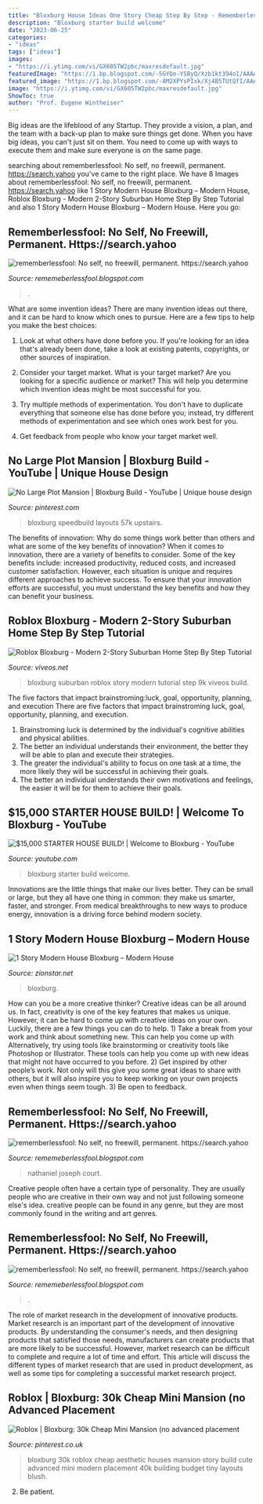 ```yaml
---
title: "Bloxburg House Ideas One Story Cheap Step By Step - Rememberlessfool: No Self, No Freewill, Permanent. Https://search.yahoo"
description: "Bloxburg starter build welcome"
date: "2023-06-25"
categories:
- "ideas"
tags: ["ideas"]
images:
- "https://i.ytimg.com/vi/GX605TW2pbc/maxresdefault.jpg"
featuredImage: "https://1.bp.blogspot.com/-5GYQe-YSByQ/Xzb1kt394oI/AAAAAAAAfQI/hxnA-sthxmIBSivDPO_pau-Er8stA9l7ACLcBGAsYHQ/s1600/Untitled1679.png"
featured_image: "https://1.bp.blogspot.com/-8M2XPYsPIxk/Xj4B5TUtQfI/AAAAAAAAceM/rzutdsOGFiQ6UFF2sQyhRgZMXGsxW1QTQCLcBGAsYHQ/s1600/Untitled371.png"
image: "https://i.ytimg.com/vi/GX605TW2pbc/maxresdefault.jpg"
ShowToc: true
author: "Prof. Eugene Wintheiser"
---
```



Big ideas are the lifeblood of any Startup. They provide a vision, a plan, and the team with a back-up plan to make sure things get done. When you have big ideas, you can't just sit on them. You need to come up with ways to execute them and make sure everyone is on the same page.

	

		
searching about rememberlessfool: No self, no freewill, permanent. https://search.yahoo you've came to the right place. We have 8 Images about rememberlessfool: No self, no freewill, permanent. https://search.yahoo like 1 Story Modern House Bloxburg – Modern House, Roblox Bloxburg - Modern 2-Story Suburban Home Step By Step Tutorial and also 1 Story Modern House Bloxburg – Modern House. Here you go:
		
    
## Rememberlessfool: No Self, No Freewill, Permanent. Https://search.yahoo

<img loading=lazy src="https://1.bp.blogspot.com/-5GYQe-YSByQ/Xzb1kt394oI/AAAAAAAAfQI/hxnA-sthxmIBSivDPO_pau-Er8stA9l7ACLcBGAsYHQ/s1600/Untitled1679.png" onerror="this.onerror=null;this.src='https://tse4.mm.bing.net/th?id=OIP.FT34ckfptKx-JOkYqimQ-AHaEK&amp;pid=15.1';" alt="rememberlessfool: No self, no freewill, permanent. https://search.yahoo">

_Source: rememeberlessfool.blogspot.com_

>. 

	

What are some invention ideas?
There are many invention ideas out there, and it can be hard to know which ones to pursue. Here are a few tips to help you make the best choices:
1. Look at what others have done before you. If you're looking for an idea that's already been done, take a look at existing patents, copyrights, or other sources of inspiration.

2. Consider your target market. What is your target market? Are you looking for a specific audience or market? This will help you determine which invention ideas might be most successful for you.

3. Try multiple methods of experimentation. You don't have to duplicate everything that someone else has done before you; instead, try different methods of experimentation and see which ones work best for you.

4. Get feedback from people who know your target market well.

    
## No Large Plot Mansion | Bloxburg Build - YouTube | Unique House Design

<img loading=lazy src="https://i.pinimg.com/736x/9b/28/aa/9b28aa56135bd3d725ee0efdfc58666c.jpg" onerror="this.onerror=null;this.src='https://tse2.mm.bing.net/th?id=OIP.ddPn1UGXwgqsjxvSUke6vAHaFj&amp;pid=15.1';" alt="No Large Plot Mansion | Bloxburg Build - YouTube | Unique house design">

_Source: pinterest.com_

>bloxburg speedbuild layouts 57k upstairs. 

	

The benefits of innovation: Why do some things work better than others and what are some of the key benefits of innovation?
When it comes to innovation, there are a variety of benefits to consider. Some of the key benefits include: increased productivity, reduced costs, and increased customer satisfaction. However, each situation is unique and requires different approaches to achieve success. To ensure that your innovation efforts are successful, you must understand the key benefits and how they can benefit your business.

    
## Roblox Bloxburg - Modern 2-Story Suburban Home Step By Step Tutorial

<img loading=lazy src="https://www.viveos.net/image/mZotTQ8KDbs/maxresdefault.jpg" onerror="this.onerror=null;this.src='https://tse3.mm.bing.net/th?id=OIP.XTXKUyaKJNj8qkb6TNLBtwHaEK&amp;pid=15.1';" alt="Roblox Bloxburg - Modern 2-Story Suburban Home Step By Step Tutorial">

_Source: viveos.net_

>bloxburg suburban roblox story modern tutorial step 9k viveos build. 

	

The five factors that impact brainstroming:luck, goal, opportunity, planning, and execution
There are five factors that impact brainstroming luck, goal, opportunity, planning, and execution. 
1. Brainstroming luck is determined by the individual's cognitive abilities and physical abilities. 
2. The better an individual understands their environment, the better they will be able to plan and execute their strategies. 
3. The greater the individual's ability to focus on one task at a time, the more likely they will be successful in achieving their goals. 
4. The better an individual understands their own motivations and feelings, the easier it will be for them to achieve their goals. 

    
## $15,000 STARTER HOUSE BUILD! | Welcome To Bloxburg - YouTube

<img loading=lazy src="https://i.ytimg.com/vi/GX605TW2pbc/maxresdefault.jpg" onerror="this.onerror=null;this.src='https://tse1.mm.bing.net/th?id=OIP.V9Pgu1mJv45VtBsVGk8oGwHaEK&amp;pid=15.1';" alt="$15,000 STARTER HOUSE BUILD! | Welcome to Bloxburg - YouTube">

_Source: youtube.com_

>bloxburg starter build welcome. 

	

Innovations are the little things that make our lives better. They can be small or large, but they all have one thing in common: they make us smarter, faster, and stronger. From medical breakthroughs to new ways to produce energy, innovation is a driving force behind modern society.

    
## 1 Story Modern House Bloxburg – Modern House

<img loading=lazy src="https://i.ytimg.com/vi/XouxL3YA8t4/maxresdefault.jpg" onerror="this.onerror=null;this.src='https://tse3.mm.bing.net/th?id=OIP.xiL0_Qn_7QL9YVSHWwzXZQHaEK&amp;pid=15.1';" alt="1 Story Modern House Bloxburg – Modern House">

_Source: zionstar.net_

>bloxburg. 

	

How can you be a more creative thinker?
Creative ideas can be all around us. In fact, creativity is one of the key features that makes us unique. However, it can be hard to come up with creative ideas on your own. Luckily, there are a few things you can do to help. 1) Take a break from your work and think about something new. This can help you come up with Alternatively, try using tools like brainstorming or creativity tools like Photoshop or Illustrator. These tools can help you come up with new ideas that might not have occurred to you before. 2) Get inspired by other people’s work. Not only will this give you some great ideas to share with others, but it will also inspire you to keep working on your own projects even when things seem tough. 3) Be open to feedback.

    
## Rememberlessfool: No Self, No Freewill, Permanent. Https://search.yahoo

<img loading=lazy src="https://1.bp.blogspot.com/-8M2XPYsPIxk/Xj4B5TUtQfI/AAAAAAAAceM/rzutdsOGFiQ6UFF2sQyhRgZMXGsxW1QTQCLcBGAsYHQ/s1600/Untitled371.png" onerror="this.onerror=null;this.src='https://tse2.mm.bing.net/th?id=OIP.mf2E__IuvNrxjB1Qjx5n-gHaEK&amp;pid=15.1';" alt="rememberlessfool: No self, no freewill, permanent. https://search.yahoo">

_Source: rememeberlessfool.blogspot.com_

>nathaniel joseph court. 

	

Creative people often have a certain type of personality. They are usually people who are creative in their own way and not just following someone else's idea. creative people can be found in any genre, but they are most commonly found in the writing and art genres.

    
## Rememberlessfool: No Self, No Freewill, Permanent. Https://search.yahoo

<img loading=lazy src="https://1.bp.blogspot.com/-qNvgSStlkbc/YNZaPmjCezI/AAAAAAAAm50/ZPB3N_jhe5oFeJIxVchmZ9y0flFbHl7ngCLcBGAsYHQ/w1200-h630-p-k-no-nu/Untitled.png9.png" onerror="this.onerror=null;this.src='https://tse4.mm.bing.net/th?id=OIP.R5nhYK9yLarblJhwGKG9QAHaD4&amp;pid=15.1';" alt="rememberlessfool: No self, no freewill, permanent. https://search.yahoo">

_Source: rememeberlessfool.blogspot.com_

>. 

	

The role of market research in the development of innovative products.
Market research is an important part of the development of innovative products. By understanding the consumer's needs, and then designing products that satisfied those needs, manufacturers can create products that are more likely to be successful. However, market research can be difficult to complete and require a lot of time and effort. This article will discuss the different types of market research that are used in product development, as well as some tips for completing a successful market research project.

    
## Roblox | Bloxburg: 30k Cheap Mini Mansion (no Advanced Placement

<img loading=lazy src="https://i.pinimg.com/736x/5c/b5/e6/5cb5e63f4e497117f1dfa98c1069b31e.jpg" onerror="this.onerror=null;this.src='https://tse2.mm.bing.net/th?id=OIP.3_H84qid_5JtkLdgY9b1TQHaEK&amp;pid=15.1';" alt="Roblox | Bloxburg: 30k Cheap Mini Mansion (no advanced placement">

_Source: pinterest.co.uk_

>bloxburg 30k roblox cheap aesthetic houses mansion story build cute advanced mini modern placement 40k building budget tiny layouts blush. 

	

2. Be patient.

